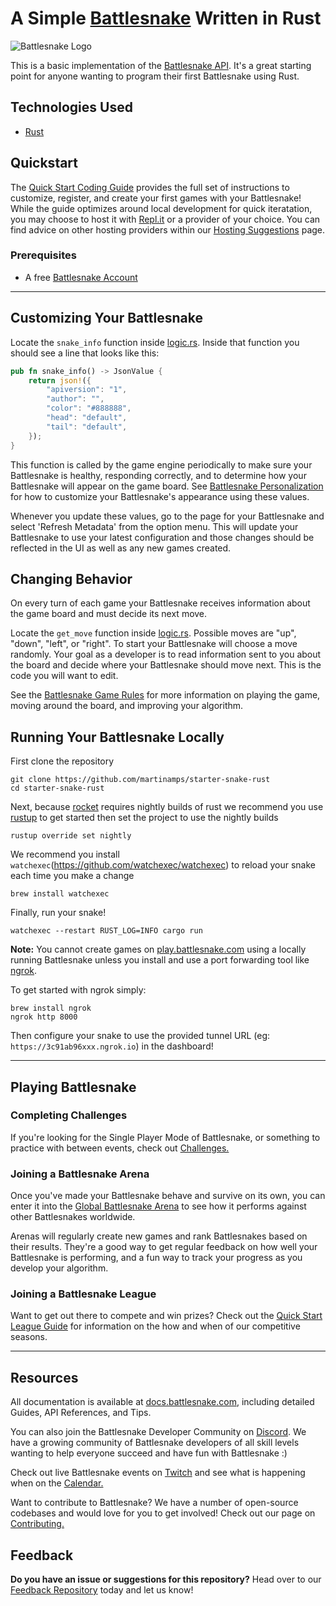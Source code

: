 # A Simple [Battlesnake](http://play.battlesnake.com?utm_source=github&utm_medium=readme&utm_campaign=go_starter&utm_content=homepage) Written in Rust

![Battlesnake Logo](https://media.battlesnake.com/social/GitHubSocial.png)

This is a basic implementation of the [Battlesnake API](https://docs.battlesnake.com/references/api). It's a great starting point for anyone wanting to program their first Battlesnake using Rust.

## Technologies Used

* [Rust](https://www.rust-lang.org/)


## Quickstart

The [Quick Start Coding Guide](https://docs.battlesnake.com/guides/getting-started) provides the full set of instructions to customize, register, and create your first games with your Battlesnake! While the guide optimizes around local development for quick iteratation, you may choose to host it with [Repl.it](https://repl.it) or a provider of your choice. You can find advice on other hosting providers within our [Hosting Suggestions](https://docs.battlesnake.com/references/hosting-suggestions) page.


### Prerequisites

* A free [Battlesnake Account](https://play.battlesnake.com/?utm_source=github&utm_medium=readme&utm_campaign=rust_starter&utm_content=homepage)

---

## Customizing Your Battlesnake

Locate the `snake_info` function inside [logic.rs](main.rs#9). Inside that function you should see a line that looks like this:

```rust
pub fn snake_info() -> JsonValue {
    return json!({
        "apiversion": "1",
        "author": "",
        "color": "#888888",
        "head": "default",
        "tail": "default",
    });
}
```

This function is called by the game engine periodically to make sure your Battlesnake is healthy, responding correctly, and to determine how your Battlesnake will appear on the game board. See [Battlesnake Personalization](https://docs.battlesnake.com/references/personalization) for how to customize your Battlesnake's appearance using these values.

Whenever you update these values, go to the page for your Battlesnake and select 'Refresh Metadata' from the option menu. This will update your Battlesnake to use your latest configuration and those changes should be reflected in the UI as well as any new games created.

## Changing Behavior

On every turn of each game your Battlesnake receives information about the game board and must decide its next move.

Locate the `get_move` function inside [logic.rs](logic.rs#27). Possible moves are "up", "down", "left", or "right". To start your Battlesnake will choose a move randomly. Your goal as a developer is to read information sent to you about the board and decide where your Battlesnake should move next. This is the code you will want to edit.

See the [Battlesnake Game Rules](https://docs.battlesnake.com/references/rules) for more information on playing the game, moving around the board, and improving your algorithm.

## Running Your Battlesnake Locally

First clone the repository

```shell
git clone https://github.com/martinamps/starter-snake-rust
cd starter-snake-rust
```

Next, because [rocket](https://rocket.rs) requires nightly builds of rust we recommend you use [rustup](https://rustup.rs/) to get started then set the project to use the nightly builds

```shell
rustup override set nightly
```

We recommend you install `watchexec`(https://github.com/watchexec/watchexec) to reload your snake each time you make a change 

```shell
brew install watchexec
```

Finally, run your snake!

```shell
watchexec --restart RUST_LOG=INFO cargo run
```

**Note:** You cannot create games on [play.battlesnake.com](https://play.battlesnake.com) using a locally running Battlesnake unless you install and use a port forwarding tool like [ngrok](https://ngrok.com/).

To get started with ngrok simply:

```
brew install ngrok
ngrok http 8000
```

Then configure your snake to use the provided tunnel URL (eg: `https://3c91ab96xxx.ngrok.io`) in the dashboard!

---

## Playing Battlesnake

### Completing Challenges

If you're looking for the Single Player Mode of Battlesnake, or something to practice with between events, check out [Challenges.](https://docs.battlesnake.com/guides/quick-start-challenges-guide)

### Joining a Battlesnake Arena

Once you've made your Battlesnake behave and survive on its own, you can enter it into the [Global Battlesnake Arena](https://play.battlesnake.com/arena/global) to see how it performs against other Battlesnakes worldwide.

Arenas will regularly create new games and rank Battlesnakes based on their results. They're a good way to get regular feedback on how well your Battlesnake is performing, and a fun way to track your progress as you develop your algorithm.

### Joining a Battlesnake League

Want to get out there to compete and win prizes? Check out the [Quick Start League Guide](https://docs.battlesnake.com/guides/quick-start-league-guide) for information on the how and when of our competitive seasons.

---

## Resources

All documentation is available at [docs.battlesnake.com](https://docs.battlesnake.com), including detailed Guides, API References, and Tips.

You can also join the Battlesnake Developer Community on [Discord](https://play.battlesnake.com/discord?utm_source=github&utm_medium=readme&utm_campaign=go_starter&utm_content=discord). We have a growing community of Battlesnake developers of all skill levels wanting to help everyone succeed and have fun with Battlesnake :)

Check out live Battlesnake events on [Twitch](https://www.twitch.tv/battlesnakeofficial) and see what is happening when on the [Calendar.](https://play.battlesnake.com/calendar?utm_source=github&utm_medium=readme&utm_campaign=go_starter&utm_content=calendar)

Want to contribute to Battlesnake? We have a number of open-source codebases and would love for you to get involved! Check out our page on [Contributing.](https://docs.battlesnake.com/guides/contributing)


## Feedback

**Do you have an issue or suggestions for this repository?** Head over to our [Feedback Repository](https://play.battlesnake.com/feedback?utm_source=github&utm_medium=readme&utm_campaign=go_starter&utm_content=feedback) today and let us know!

